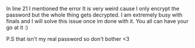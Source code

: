 In line 21 I mentioned the error
It is very weird cause I only encrypt the password but the whole thing gets decrypted. 
I am extremely busy with finals and I will solve this issue once im done with it. You all can have your go at it :)

P.S that isn't my real password so don't bother <3
